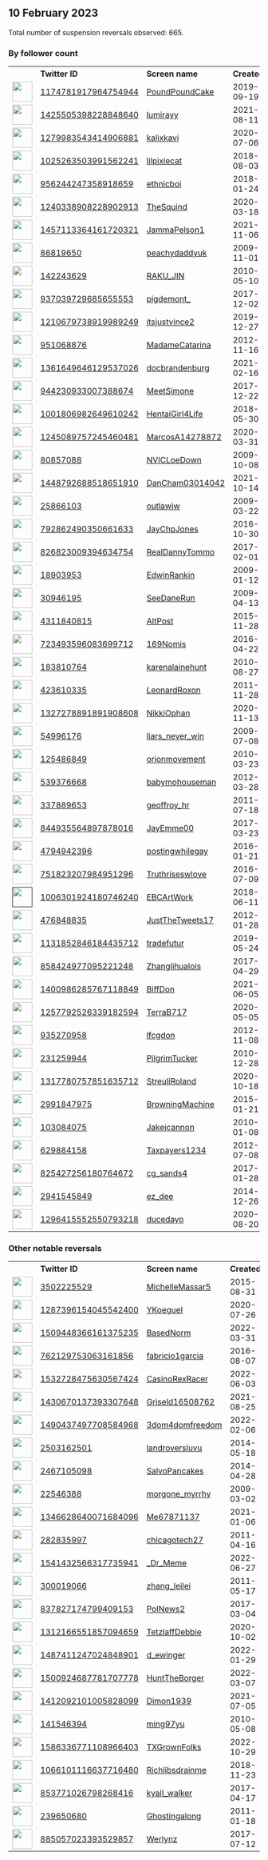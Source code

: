 
## 10 February 2023
Total number of suspension reversals observed: 665.

### By follower count
<table><tr><th></th><th align="left">Twitter ID</th><th align="left">Screen name</th>
<th align="left">Created</th><th align="left">Status</th><th align="left">Suspended</th><th align="left">Followers</th>
<tr><td><a href="https://pbs.twimg.com/profile_images/1268691638785847297/aQXld778_normal.jpg"><img src="https://pbs.twimg.com/profile_images/1268691638785847297/aQXld778_normal.jpg" width="40px" height="40px" align="center"/></a></td><td><a href="https://twitter.com/intent/user?user_id=1174781917964754944">1174781917964754944</a></td><td><a href="https://twitter.com/PoundPoundCake">PoundPoundCake</a></td><td>2019-09-19</td><td align="center"></td><td>2023-02-06</td><td>197474</td></tr>
<tr><td><a href="https://pbs.twimg.com/profile_images/1597774373691174913/7oBX4706_normal.jpg"><img src="https://pbs.twimg.com/profile_images/1597774373691174913/7oBX4706_normal.jpg" width="40px" height="40px" align="center"/></a></td><td><a href="https://twitter.com/intent/user?user_id=1425505398228848640">1425505398228848640</a></td><td><a href="https://twitter.com/lumirayy">lumirayy</a></td><td>2021-08-11</td><td align="center"></td><td>2023-02-06</td><td>150957</td></tr>
<tr><td><a href="https://pbs.twimg.com/profile_images/1643442850649243648/jRbQw9pY_normal.jpg"><img src="https://pbs.twimg.com/profile_images/1643442850649243648/jRbQw9pY_normal.jpg" width="40px" height="40px" align="center"/></a></td><td><a href="https://twitter.com/intent/user?user_id=1279983543414906881">1279983543414906881</a></td><td><a href="https://twitter.com/kalixkavi">kalixkavi</a></td><td>2020-07-06</td><td align="center"></td><td>2023-02-05</td><td>145698</td></tr>
<tr><td><a href="https://pbs.twimg.com/profile_images/1620630966019538944/kJnQEyNO_normal.jpg"><img src="https://pbs.twimg.com/profile_images/1620630966019538944/kJnQEyNO_normal.jpg" width="40px" height="40px" align="center"/></a></td><td><a href="https://twitter.com/intent/user?user_id=1025263503991562241">1025263503991562241</a></td><td><a href="https://twitter.com/lilpixiecat">lilpixiecat</a></td><td>2018-08-03</td><td align="center"></td><td></td><td>61413</td></tr>
<tr><td><a href="https://pbs.twimg.com/profile_images/1376227385843060743/OySf24ZZ_normal.jpg"><img src="https://pbs.twimg.com/profile_images/1376227385843060743/OySf24ZZ_normal.jpg" width="40px" height="40px" align="center"/></a></td><td><a href="https://twitter.com/intent/user?user_id=956244247358918659">956244247358918659</a></td><td><a href="https://twitter.com/ethnicboi">ethnicboi</a></td><td>2018-01-24</td><td align="center"></td><td></td><td>45007</td></tr>
<tr><td><a href="https://pbs.twimg.com/profile_images/1315210443766423558/Do21Moo2_normal.jpg"><img src="https://pbs.twimg.com/profile_images/1315210443766423558/Do21Moo2_normal.jpg" width="40px" height="40px" align="center"/></a></td><td><a href="https://twitter.com/intent/user?user_id=1240338908228902913">1240338908228902913</a></td><td><a href="https://twitter.com/TheSquind">TheSquind</a></td><td>2020-03-18</td><td align="center"></td><td></td><td>44416</td></tr>
<tr><td><a href="https://pbs.twimg.com/profile_images/1579086723967250433/aj2IS4BQ_normal.jpg"><img src="https://pbs.twimg.com/profile_images/1579086723967250433/aj2IS4BQ_normal.jpg" width="40px" height="40px" align="center"/></a></td><td><a href="https://twitter.com/intent/user?user_id=1457113364161720321">1457113364161720321</a></td><td><a href="https://twitter.com/JammaPelson1">JammaPelson1</a></td><td>2021-11-06</td><td align="center"></td><td>2022-10-26</td><td>34283</td></tr>
<tr><td><a href="https://pbs.twimg.com/profile_images/1624203215183937542/pMB6-j3J_normal.jpg"><img src="https://pbs.twimg.com/profile_images/1624203215183937542/pMB6-j3J_normal.jpg" width="40px" height="40px" align="center"/></a></td><td><a href="https://twitter.com/intent/user?user_id=86819650">86819650</a></td><td><a href="https://twitter.com/peachydaddyuk">peachydaddyuk</a></td><td>2009-11-01</td><td align="center">👋</td><td>2022-08-29</td><td>33184</td></tr>
<tr><td><a href="https://pbs.twimg.com/profile_images/1645318196898189312/oRwS3tsF_normal.jpg"><img src="https://pbs.twimg.com/profile_images/1645318196898189312/oRwS3tsF_normal.jpg" width="40px" height="40px" align="center"/></a></td><td><a href="https://twitter.com/intent/user?user_id=142243629">142243629</a></td><td><a href="https://twitter.com/RAKU_JIN">RAKU_JIN</a></td><td>2010-05-10</td><td align="center"></td><td>2022-12-16</td><td>31532</td></tr>
<tr><td><a href="https://pbs.twimg.com/profile_images/1360880893309706240/0ydS46ET_normal.jpg"><img src="https://pbs.twimg.com/profile_images/1360880893309706240/0ydS46ET_normal.jpg" width="40px" height="40px" align="center"/></a></td><td><a href="https://twitter.com/intent/user?user_id=937039729685655553">937039729685655553</a></td><td><a href="https://twitter.com/pigdemont_">pigdemont_</a></td><td>2017-12-02</td><td align="center"></td><td></td><td>30852</td></tr>
<tr><td><a href="https://pbs.twimg.com/profile_images/1622393969610039296/rdfODBok_normal.jpg"><img src="https://pbs.twimg.com/profile_images/1622393969610039296/rdfODBok_normal.jpg" width="40px" height="40px" align="center"/></a></td><td><a href="https://twitter.com/intent/user?user_id=1210679738919989249">1210679738919989249</a></td><td><a href="https://twitter.com/itsjustvince2">itsjustvince2</a></td><td>2019-12-27</td><td align="center"></td><td></td><td>30633</td></tr>
<tr><td><a href="https://pbs.twimg.com/profile_images/2855225120/82946b3aa413839478503cba27ede250_normal.jpeg"><img src="https://pbs.twimg.com/profile_images/2855225120/82946b3aa413839478503cba27ede250_normal.jpeg" width="40px" height="40px" align="center"/></a></td><td><a href="https://twitter.com/intent/user?user_id=951068876">951068876</a></td><td><a href="https://twitter.com/MadameCatarina">MadameCatarina</a></td><td>2012-11-16</td><td align="center"></td><td>2023-02-05</td><td>28888</td></tr>
<tr><td><a href="https://pbs.twimg.com/profile_images/1361650018663473152/_wtowFVQ_normal.jpg"><img src="https://pbs.twimg.com/profile_images/1361650018663473152/_wtowFVQ_normal.jpg" width="40px" height="40px" align="center"/></a></td><td><a href="https://twitter.com/intent/user?user_id=1361649646129537026">1361649646129537026</a></td><td><a href="https://twitter.com/docbrandenburg">docbrandenburg</a></td><td>2021-02-16</td><td align="center"></td><td></td><td>28637</td></tr>
<tr><td><a href="https://pbs.twimg.com/profile_images/1616659494179688449/A9PIS4Ov_normal.jpg"><img src="https://pbs.twimg.com/profile_images/1616659494179688449/A9PIS4Ov_normal.jpg" width="40px" height="40px" align="center"/></a></td><td><a href="https://twitter.com/intent/user?user_id=944230933007388674">944230933007388674</a></td><td><a href="https://twitter.com/MeetSimone">MeetSimone</a></td><td>2017-12-22</td><td align="center"></td><td></td><td>25869</td></tr>
<tr><td><a href="https://pbs.twimg.com/profile_images/1623257524903215104/qVRCYxwR_normal.jpg"><img src="https://pbs.twimg.com/profile_images/1623257524903215104/qVRCYxwR_normal.jpg" width="40px" height="40px" align="center"/></a></td><td><a href="https://twitter.com/intent/user?user_id=1001806982649610242">1001806982649610242</a></td><td><a href="https://twitter.com/HentaiGirl4Life">HentaiGirl4Life</a></td><td>2018-05-30</td><td align="center"></td><td></td><td>23870</td></tr>
<tr><td><a href="https://pbs.twimg.com/profile_images/1245090825643712516/_hVzr1YV_normal.jpg"><img src="https://pbs.twimg.com/profile_images/1245090825643712516/_hVzr1YV_normal.jpg" width="40px" height="40px" align="center"/></a></td><td><a href="https://twitter.com/intent/user?user_id=1245089757245460481">1245089757245460481</a></td><td><a href="https://twitter.com/MarcosA14278872">MarcosA14278872</a></td><td>2020-03-31</td><td align="center"></td><td>2022-07-26</td><td>23853</td></tr>
<tr><td><a href="https://pbs.twimg.com/profile_images/1908366467/nvic_LOGO_normal.jpg"><img src="https://pbs.twimg.com/profile_images/1908366467/nvic_LOGO_normal.jpg" width="40px" height="40px" align="center"/></a></td><td><a href="https://twitter.com/intent/user?user_id=80857088">80857088</a></td><td><a href="https://twitter.com/NVICLoeDown">NVICLoeDown</a></td><td>2009-10-08</td><td align="center"></td><td></td><td>21358</td></tr>
<tr><td><a href="https://pbs.twimg.com/profile_images/1448792928843931648/kRP9rJRj_normal.jpg"><img src="https://pbs.twimg.com/profile_images/1448792928843931648/kRP9rJRj_normal.jpg" width="40px" height="40px" align="center"/></a></td><td><a href="https://twitter.com/intent/user?user_id=1448792688518651910">1448792688518651910</a></td><td><a href="https://twitter.com/DanCham03014042">DanCham03014042</a></td><td>2021-10-14</td><td align="center"></td><td>2022-07-18</td><td>20706</td></tr>
<tr><td><a href="https://pbs.twimg.com/profile_images/1210281549473517569/CZWCtsro_normal.png"><img src="https://pbs.twimg.com/profile_images/1210281549473517569/CZWCtsro_normal.png" width="40px" height="40px" align="center"/></a></td><td><a href="https://twitter.com/intent/user?user_id=25866103">25866103</a></td><td><a href="https://twitter.com/outlawjw">outlawjw</a></td><td>2009-03-22</td><td align="center"></td><td></td><td>20551</td></tr>
<tr><td><a href="https://pbs.twimg.com/profile_images/1642539467293487106/ExzeoC-U_normal.jpg"><img src="https://pbs.twimg.com/profile_images/1642539467293487106/ExzeoC-U_normal.jpg" width="40px" height="40px" align="center"/></a></td><td><a href="https://twitter.com/intent/user?user_id=792862490350661633">792862490350661633</a></td><td><a href="https://twitter.com/JayChpJones">JayChpJones</a></td><td>2016-10-30</td><td align="center"></td><td>2022-07-16</td><td>20490</td></tr>
<tr><td><a href="https://pbs.twimg.com/profile_images/1211062932475392001/xOEURJcR_normal.jpg"><img src="https://pbs.twimg.com/profile_images/1211062932475392001/xOEURJcR_normal.jpg" width="40px" height="40px" align="center"/></a></td><td><a href="https://twitter.com/intent/user?user_id=826823009394634754">826823009394634754</a></td><td><a href="https://twitter.com/RealDannyTommo">RealDannyTommo</a></td><td>2017-02-01</td><td align="center"></td><td></td><td>18975</td></tr>
<tr><td><a href="https://pbs.twimg.com/profile_images/1369340964972691461/ASb2U5sm_normal.jpg"><img src="https://pbs.twimg.com/profile_images/1369340964972691461/ASb2U5sm_normal.jpg" width="40px" height="40px" align="center"/></a></td><td><a href="https://twitter.com/intent/user?user_id=18903953">18903953</a></td><td><a href="https://twitter.com/EdwinRankin">EdwinRankin</a></td><td>2009-01-12</td><td align="center"></td><td></td><td>15725</td></tr>
<tr><td><a href="https://pbs.twimg.com/profile_images/378800000515895581/0573b1504c7ec84c5c2d0e426f2474cd_normal.jpeg"><img src="https://pbs.twimg.com/profile_images/378800000515895581/0573b1504c7ec84c5c2d0e426f2474cd_normal.jpeg" width="40px" height="40px" align="center"/></a></td><td><a href="https://twitter.com/intent/user?user_id=30946195">30946195</a></td><td><a href="https://twitter.com/SeeDaneRun">SeeDaneRun</a></td><td>2009-04-13</td><td align="center"></td><td></td><td>14293</td></tr>
<tr><td><a href="https://pbs.twimg.com/profile_images/1228189843554856960/ALLJRAru_normal.jpg"><img src="https://pbs.twimg.com/profile_images/1228189843554856960/ALLJRAru_normal.jpg" width="40px" height="40px" align="center"/></a></td><td><a href="https://twitter.com/intent/user?user_id=4311840815">4311840815</a></td><td><a href="https://twitter.com/AltPost">AltPost</a></td><td>2015-11-28</td><td align="center"></td><td></td><td>13788</td></tr>
<tr><td><a href="https://pbs.twimg.com/profile_images/1624687716112662533/MBtfe-S4_normal.jpg"><img src="https://pbs.twimg.com/profile_images/1624687716112662533/MBtfe-S4_normal.jpg" width="40px" height="40px" align="center"/></a></td><td><a href="https://twitter.com/intent/user?user_id=723493596083699712">723493596083699712</a></td><td><a href="https://twitter.com/169Nomis">169Nomis</a></td><td>2016-04-22</td><td align="center"></td><td></td><td>13190</td></tr>
<tr><td><a href="https://pbs.twimg.com/profile_images/1378172577361842182/KoIPDDMf_normal.jpg"><img src="https://pbs.twimg.com/profile_images/1378172577361842182/KoIPDDMf_normal.jpg" width="40px" height="40px" align="center"/></a></td><td><a href="https://twitter.com/intent/user?user_id=183810764">183810764</a></td><td><a href="https://twitter.com/karenalainehunt">karenalainehunt</a></td><td>2010-08-27</td><td align="center"></td><td>2022-06-22</td><td>13111</td></tr>
<tr><td><a href="https://pbs.twimg.com/profile_images/504275304081141761/0Gx4z1uj_normal.jpeg"><img src="https://pbs.twimg.com/profile_images/504275304081141761/0Gx4z1uj_normal.jpeg" width="40px" height="40px" align="center"/></a></td><td><a href="https://twitter.com/intent/user?user_id=423610335">423610335</a></td><td><a href="https://twitter.com/LeonardRoxon">LeonardRoxon</a></td><td>2011-11-28</td><td align="center"></td><td>2022-05-18</td><td>12909</td></tr>
<tr><td><a href="https://pbs.twimg.com/profile_images/1542284408794755072/4-1DUvcY_normal.jpg"><img src="https://pbs.twimg.com/profile_images/1542284408794755072/4-1DUvcY_normal.jpg" width="40px" height="40px" align="center"/></a></td><td><a href="https://twitter.com/intent/user?user_id=1327278891891908608">1327278891891908608</a></td><td><a href="https://twitter.com/NikkiOphan">NikkiOphan</a></td><td>2020-11-13</td><td align="center"></td><td>2022-09-09</td><td>12540</td></tr>
<tr><td><a href="https://pbs.twimg.com/profile_images/1043192870608535552/QD7jgZaR_normal.jpg"><img src="https://pbs.twimg.com/profile_images/1043192870608535552/QD7jgZaR_normal.jpg" width="40px" height="40px" align="center"/></a></td><td><a href="https://twitter.com/intent/user?user_id=54996176">54996176</a></td><td><a href="https://twitter.com/liars_never_win">liars_never_win</a></td><td>2009-07-08</td><td align="center"></td><td></td><td>11967</td></tr>
<tr><td><a href="https://pbs.twimg.com/profile_images/1514226876700626952/idgUk7Sz_normal.jpg"><img src="https://pbs.twimg.com/profile_images/1514226876700626952/idgUk7Sz_normal.jpg" width="40px" height="40px" align="center"/></a></td><td><a href="https://twitter.com/intent/user?user_id=125486849">125486849</a></td><td><a href="https://twitter.com/orionmovement">orionmovement</a></td><td>2010-03-23</td><td align="center"></td><td>2022-04-15</td><td>11773</td></tr>
<tr><td><a href="https://pbs.twimg.com/profile_images/1627589221912289282/n_3uTTqZ_normal.jpg"><img src="https://pbs.twimg.com/profile_images/1627589221912289282/n_3uTTqZ_normal.jpg" width="40px" height="40px" align="center"/></a></td><td><a href="https://twitter.com/intent/user?user_id=539376668">539376668</a></td><td><a href="https://twitter.com/babymohouseman">babymohouseman</a></td><td>2012-03-28</td><td align="center"></td><td>2022-03-20</td><td>11722</td></tr>
<tr><td><a href="https://pbs.twimg.com/profile_images/1625211609399365658/YT6YQpMp_normal.jpg"><img src="https://pbs.twimg.com/profile_images/1625211609399365658/YT6YQpMp_normal.jpg" width="40px" height="40px" align="center"/></a></td><td><a href="https://twitter.com/intent/user?user_id=337889653">337889653</a></td><td><a href="https://twitter.com/geoffroy_hr">geoffroy_hr</a></td><td>2011-07-18</td><td align="center"></td><td>2022-08-07</td><td>11548</td></tr>
<tr><td><a href="https://pbs.twimg.com/profile_images/1649599713778503680/XkweelUZ_normal.jpg"><img src="https://pbs.twimg.com/profile_images/1649599713778503680/XkweelUZ_normal.jpg" width="40px" height="40px" align="center"/></a></td><td><a href="https://twitter.com/intent/user?user_id=844935564897878016">844935564897878016</a></td><td><a href="https://twitter.com/JayEmme00">JayEmme00</a></td><td>2017-03-23</td><td align="center"></td><td>2023-01-30</td><td>11190</td></tr>
<tr><td><a href="https://pbs.twimg.com/profile_images/1561550152585838593/Oc5SEZWm_normal.jpg"><img src="https://pbs.twimg.com/profile_images/1561550152585838593/Oc5SEZWm_normal.jpg" width="40px" height="40px" align="center"/></a></td><td><a href="https://twitter.com/intent/user?user_id=4794942396">4794942396</a></td><td><a href="https://twitter.com/postingwhilegay">postingwhilegay</a></td><td>2016-01-21</td><td align="center">🔒</td><td>2022-11-22</td><td>10479</td></tr>
<tr><td><a href="https://pbs.twimg.com/profile_images/774785979957862400/B55mR04P_normal.jpg"><img src="https://pbs.twimg.com/profile_images/774785979957862400/B55mR04P_normal.jpg" width="40px" height="40px" align="center"/></a></td><td><a href="https://twitter.com/intent/user?user_id=751823207984951296">751823207984951296</a></td><td><a href="https://twitter.com/Truthriseswlove">Truthriseswlove</a></td><td>2016-07-09</td><td align="center"></td><td></td><td>10356</td></tr>
<tr><td><a href=""><img src="" width="40px" height="40px" align="center"/></a></td><td><a href="https://twitter.com/intent/user?user_id=1006301924180746240">1006301924180746240</a></td><td><a href="https://twitter.com/EBCArtWork">EBCArtWork</a></td><td>2018-06-11</td><td align="center"></td><td></td><td>10315</td></tr>
<tr><td><a href="https://pbs.twimg.com/profile_images/1634321070818750465/cl3CcjKH_normal.jpg"><img src="https://pbs.twimg.com/profile_images/1634321070818750465/cl3CcjKH_normal.jpg" width="40px" height="40px" align="center"/></a></td><td><a href="https://twitter.com/intent/user?user_id=476848835">476848835</a></td><td><a href="https://twitter.com/JustTheTweets17">JustTheTweets17</a></td><td>2012-01-28</td><td align="center"></td><td>2022-04-29</td><td>10237</td></tr>
<tr><td><a href="https://pbs.twimg.com/profile_images/1441050418163773442/e3rIKxid_normal.jpg"><img src="https://pbs.twimg.com/profile_images/1441050418163773442/e3rIKxid_normal.jpg" width="40px" height="40px" align="center"/></a></td><td><a href="https://twitter.com/intent/user?user_id=1131852846184435712">1131852846184435712</a></td><td><a href="https://twitter.com/tradefutur">tradefutur</a></td><td>2019-05-24</td><td align="center"></td><td>2022-03-19</td><td>10229</td></tr>
<tr><td><a href="https://pbs.twimg.com/profile_images/1330748608094736389/nO55yjHl_normal.jpg"><img src="https://pbs.twimg.com/profile_images/1330748608094736389/nO55yjHl_normal.jpg" width="40px" height="40px" align="center"/></a></td><td><a href="https://twitter.com/intent/user?user_id=858424977095221248">858424977095221248</a></td><td><a href="https://twitter.com/Zhanglihualois">Zhanglihualois</a></td><td>2017-04-29</td><td align="center"></td><td>2023-01-18</td><td>10038</td></tr>
<tr><td><a href="https://pbs.twimg.com/profile_images/1651754982125740033/W4AuCOK8_normal.jpg"><img src="https://pbs.twimg.com/profile_images/1651754982125740033/W4AuCOK8_normal.jpg" width="40px" height="40px" align="center"/></a></td><td><a href="https://twitter.com/intent/user?user_id=1400986285767118849">1400986285767118849</a></td><td><a href="https://twitter.com/BiffDon">BiffDon</a></td><td>2021-06-05</td><td align="center"></td><td>2022-08-20</td><td>8985</td></tr>
<tr><td><a href="https://pbs.twimg.com/profile_images/1532550817517031424/LZi0rCvn_normal.jpg"><img src="https://pbs.twimg.com/profile_images/1532550817517031424/LZi0rCvn_normal.jpg" width="40px" height="40px" align="center"/></a></td><td><a href="https://twitter.com/intent/user?user_id=1257792526339182594">1257792526339182594</a></td><td><a href="https://twitter.com/TerraB717">TerraB717</a></td><td>2020-05-05</td><td align="center">🔒</td><td>2022-07-17</td><td>8957</td></tr>
<tr><td><a href="https://pbs.twimg.com/profile_images/1620044814338211840/D2owInoH_normal.jpg"><img src="https://pbs.twimg.com/profile_images/1620044814338211840/D2owInoH_normal.jpg" width="40px" height="40px" align="center"/></a></td><td><a href="https://twitter.com/intent/user?user_id=935270958">935270958</a></td><td><a href="https://twitter.com/lfcgdon">lfcgdon</a></td><td>2012-11-08</td><td align="center"></td><td></td><td>8875</td></tr>
<tr><td><a href="https://pbs.twimg.com/profile_images/1146014546009743360/2Q9XlfgH_normal.jpg"><img src="https://pbs.twimg.com/profile_images/1146014546009743360/2Q9XlfgH_normal.jpg" width="40px" height="40px" align="center"/></a></td><td><a href="https://twitter.com/intent/user?user_id=231259944">231259944</a></td><td><a href="https://twitter.com/PilgrimTucker">PilgrimTucker</a></td><td>2010-12-28</td><td align="center"></td><td></td><td>8512</td></tr>
<tr><td><a href="https://pbs.twimg.com/profile_images/1338399281405976578/wJ7U2WtG_normal.jpg"><img src="https://pbs.twimg.com/profile_images/1338399281405976578/wJ7U2WtG_normal.jpg" width="40px" height="40px" align="center"/></a></td><td><a href="https://twitter.com/intent/user?user_id=1317780757851635712">1317780757851635712</a></td><td><a href="https://twitter.com/StreuliRoland">StreuliRoland</a></td><td>2020-10-18</td><td align="center"></td><td></td><td>8405</td></tr>
<tr><td><a href="https://pbs.twimg.com/profile_images/759150772705566721/leiHPGz8_normal.jpg"><img src="https://pbs.twimg.com/profile_images/759150772705566721/leiHPGz8_normal.jpg" width="40px" height="40px" align="center"/></a></td><td><a href="https://twitter.com/intent/user?user_id=2991847975">2991847975</a></td><td><a href="https://twitter.com/BrowningMachine">BrowningMachine</a></td><td>2015-01-21</td><td align="center"></td><td>2022-07-16</td><td>7977</td></tr>
<tr><td><a href="https://pbs.twimg.com/profile_images/1439261084372766724/CnzJdShD_normal.jpg"><img src="https://pbs.twimg.com/profile_images/1439261084372766724/CnzJdShD_normal.jpg" width="40px" height="40px" align="center"/></a></td><td><a href="https://twitter.com/intent/user?user_id=103084075">103084075</a></td><td><a href="https://twitter.com/Jakejcannon">Jakejcannon</a></td><td>2010-01-08</td><td align="center"></td><td>2022-06-05</td><td>7741</td></tr>
<tr><td><a href="https://pbs.twimg.com/profile_images/759201648942153728/PH0E3qGW_normal.jpg"><img src="https://pbs.twimg.com/profile_images/759201648942153728/PH0E3qGW_normal.jpg" width="40px" height="40px" align="center"/></a></td><td><a href="https://twitter.com/intent/user?user_id=629884158">629884158</a></td><td><a href="https://twitter.com/Taxpayers1234">Taxpayers1234</a></td><td>2012-07-08</td><td align="center"></td><td>2022-08-24</td><td>7412</td></tr>
<tr><td><a href="https://pbs.twimg.com/profile_images/1634591876379742208/ze8hJrOS_normal.jpg"><img src="https://pbs.twimg.com/profile_images/1634591876379742208/ze8hJrOS_normal.jpg" width="40px" height="40px" align="center"/></a></td><td><a href="https://twitter.com/intent/user?user_id=825427256180764672">825427256180764672</a></td><td><a href="https://twitter.com/cg_sands4">cg_sands4</a></td><td>2017-01-28</td><td align="center"></td><td>2022-11-27</td><td>7348</td></tr>
<tr><td><a href="https://pbs.twimg.com/profile_images/1469032069259014145/bZIQ1h-G_normal.jpg"><img src="https://pbs.twimg.com/profile_images/1469032069259014145/bZIQ1h-G_normal.jpg" width="40px" height="40px" align="center"/></a></td><td><a href="https://twitter.com/intent/user?user_id=2941545849">2941545849</a></td><td><a href="https://twitter.com/ez_dee">ez_dee</a></td><td>2014-12-26</td><td align="center"></td><td>2022-08-21</td><td>6707</td></tr>
<tr><td><a href="https://pbs.twimg.com/profile_images/1641928822143733761/YGO09FWk_normal.jpg"><img src="https://pbs.twimg.com/profile_images/1641928822143733761/YGO09FWk_normal.jpg" width="40px" height="40px" align="center"/></a></td><td><a href="https://twitter.com/intent/user?user_id=1296415552550793218">1296415552550793218</a></td><td><a href="https://twitter.com/ducedayo">ducedayo</a></td><td>2020-08-20</td><td align="center"></td><td>2023-02-03</td><td>6691</td></tr>
</table>

### Other notable reversals
<table><tr><th></th><th align="left">Twitter ID</th><th align="left">Screen name</th>
<th align="left">Created</th><th align="left">Status</th><th align="left">Suspended</th><th align="left">Followers</th>
<tr><td><a href="https://pbs.twimg.com/profile_images/1624840905571147782/Af3xYuA8_normal.jpg"><img src="https://pbs.twimg.com/profile_images/1624840905571147782/Af3xYuA8_normal.jpg" width="40px" height="40px" align="center"/></a></td><td><a href="https://twitter.com/intent/user?user_id=3502225529">3502225529</a></td><td><a href="https://twitter.com/MichelleMassar5">MichelleMassar5</a></td><td>2015-08-31</td><td align="center"></td><td>2022-11-28</td><td>2397</td></tr>
<tr><td><a href="https://pbs.twimg.com/profile_images/1477918875446611968/gW6-vZRa_normal.jpg"><img src="https://pbs.twimg.com/profile_images/1477918875446611968/gW6-vZRa_normal.jpg" width="40px" height="40px" align="center"/></a></td><td><a href="https://twitter.com/intent/user?user_id=1287396154045542400">1287396154045542400</a></td><td><a href="https://twitter.com/YKoeguel">YKoeguel</a></td><td>2020-07-26</td><td align="center"></td><td>2023-01-26</td><td>828</td></tr>
<tr><td><a href="https://pbs.twimg.com/profile_images/1509448778469756931/xW8UrG4d_normal.jpg"><img src="https://pbs.twimg.com/profile_images/1509448778469756931/xW8UrG4d_normal.jpg" width="40px" height="40px" align="center"/></a></td><td><a href="https://twitter.com/intent/user?user_id=1509448366161375235">1509448366161375235</a></td><td><a href="https://twitter.com/BasedNorm">BasedNorm</a></td><td>2022-03-31</td><td align="center"></td><td>2023-01-22</td><td>555</td></tr>
<tr><td><a href="https://pbs.twimg.com/profile_images/1552860609359880192/tDa9rxkA_normal.jpg"><img src="https://pbs.twimg.com/profile_images/1552860609359880192/tDa9rxkA_normal.jpg" width="40px" height="40px" align="center"/></a></td><td><a href="https://twitter.com/intent/user?user_id=762129753063161856">762129753063161856</a></td><td><a href="https://twitter.com/fabricio1garcia">fabricio1garcia</a></td><td>2016-08-07</td><td align="center"></td><td>2022-11-28</td><td>165</td></tr>
<tr><td><a href="https://pbs.twimg.com/profile_images/1569657557219672065/Oh7cXo09_normal.jpg"><img src="https://pbs.twimg.com/profile_images/1569657557219672065/Oh7cXo09_normal.jpg" width="40px" height="40px" align="center"/></a></td><td><a href="https://twitter.com/intent/user?user_id=1532728475630567424">1532728475630567424</a></td><td><a href="https://twitter.com/CasinoRexRacer">CasinoRexRacer</a></td><td>2022-06-03</td><td align="center"></td><td>2022-10-15</td><td>116</td></tr>
<tr><td><a href="https://pbs.twimg.com/profile_images/1451980989937377281/y8GSyFbB_normal.jpg"><img src="https://pbs.twimg.com/profile_images/1451980989937377281/y8GSyFbB_normal.jpg" width="40px" height="40px" align="center"/></a></td><td><a href="https://twitter.com/intent/user?user_id=1430670137393307648">1430670137393307648</a></td><td><a href="https://twitter.com/Griseld16508762">Griseld16508762</a></td><td>2021-08-25</td><td align="center"></td><td>2022-12-20</td><td>419</td></tr>
<tr><td><a href="https://pbs.twimg.com/profile_images/1506478038242013189/xdjwcnMb_normal.jpg"><img src="https://pbs.twimg.com/profile_images/1506478038242013189/xdjwcnMb_normal.jpg" width="40px" height="40px" align="center"/></a></td><td><a href="https://twitter.com/intent/user?user_id=1490437497708584968">1490437497708584968</a></td><td><a href="https://twitter.com/3dom4domfreedom">3dom4domfreedom</a></td><td>2022-02-06</td><td align="center"></td><td>2022-12-12</td><td>5355</td></tr>
<tr><td><a href="https://pbs.twimg.com/profile_images/1238684091719069696/V6rXx7sO_normal.jpg"><img src="https://pbs.twimg.com/profile_images/1238684091719069696/V6rXx7sO_normal.jpg" width="40px" height="40px" align="center"/></a></td><td><a href="https://twitter.com/intent/user?user_id=2503162501">2503162501</a></td><td><a href="https://twitter.com/landroversluvu">landroversluvu</a></td><td>2014-05-18</td><td align="center"></td><td>2022-12-15</td><td>423</td></tr>
<tr><td><a href="https://pbs.twimg.com/profile_images/1629592281878593537/vYrnEIHS_normal.jpg"><img src="https://pbs.twimg.com/profile_images/1629592281878593537/vYrnEIHS_normal.jpg" width="40px" height="40px" align="center"/></a></td><td><a href="https://twitter.com/intent/user?user_id=2467105098">2467105098</a></td><td><a href="https://twitter.com/SalvoPancakes">SalvoPancakes</a></td><td>2014-04-28</td><td align="center"></td><td>2022-10-22</td><td>4692</td></tr>
<tr><td><a href="https://pbs.twimg.com/profile_images/1599245573848268800/H8Pxz2BX_normal.jpg"><img src="https://pbs.twimg.com/profile_images/1599245573848268800/H8Pxz2BX_normal.jpg" width="40px" height="40px" align="center"/></a></td><td><a href="https://twitter.com/intent/user?user_id=22546388">22546388</a></td><td><a href="https://twitter.com/morgone_myrrhy">morgone_myrrhy</a></td><td>2009-03-02</td><td align="center">🔒</td><td>2022-12-17</td><td>125</td></tr>
<tr><td><a href="https://pbs.twimg.com/profile_images/1534272664289804295/dpgsjsGC_normal.jpg"><img src="https://pbs.twimg.com/profile_images/1534272664289804295/dpgsjsGC_normal.jpg" width="40px" height="40px" align="center"/></a></td><td><a href="https://twitter.com/intent/user?user_id=1346628640071684096">1346628640071684096</a></td><td><a href="https://twitter.com/Me67871137">Me67871137</a></td><td>2021-01-06</td><td align="center"></td><td>2022-12-30</td><td>1431</td></tr>
<tr><td><a href="https://pbs.twimg.com/profile_images/1286158708876222465/yA-WagXY_normal.jpg"><img src="https://pbs.twimg.com/profile_images/1286158708876222465/yA-WagXY_normal.jpg" width="40px" height="40px" align="center"/></a></td><td><a href="https://twitter.com/intent/user?user_id=282835997">282835997</a></td><td><a href="https://twitter.com/chicagotech27">chicagotech27</a></td><td>2011-04-16</td><td align="center"></td><td>2023-01-06</td><td>242</td></tr>
<tr><td><a href="https://pbs.twimg.com/profile_images/1541437830471290883/www4uOxx_normal.jpg"><img src="https://pbs.twimg.com/profile_images/1541437830471290883/www4uOxx_normal.jpg" width="40px" height="40px" align="center"/></a></td><td><a href="https://twitter.com/intent/user?user_id=1541432566317735941">1541432566317735941</a></td><td><a href="https://twitter.com/_Dr_Meme">_Dr_Meme</a></td><td>2022-06-27</td><td align="center"></td><td>2023-01-23</td><td>21</td></tr>
<tr><td><a href="https://pbs.twimg.com/profile_images/481001408464838657/uSzovh10_normal.jpeg"><img src="https://pbs.twimg.com/profile_images/481001408464838657/uSzovh10_normal.jpeg" width="40px" height="40px" align="center"/></a></td><td><a href="https://twitter.com/intent/user?user_id=300019066">300019066</a></td><td><a href="https://twitter.com/zhang_leilei">zhang_leilei</a></td><td>2011-05-17</td><td align="center"></td><td>2023-01-31</td><td>441</td></tr>
<tr><td><a href="https://pbs.twimg.com/profile_images/1026214684649811968/0w795SJl_normal.jpg"><img src="https://pbs.twimg.com/profile_images/1026214684649811968/0w795SJl_normal.jpg" width="40px" height="40px" align="center"/></a></td><td><a href="https://twitter.com/intent/user?user_id=837827174799409153">837827174799409153</a></td><td><a href="https://twitter.com/PoINews2">PoINews2</a></td><td>2017-03-04</td><td align="center"></td><td>2022-11-30</td><td>1717</td></tr>
<tr><td><a href="https://pbs.twimg.com/profile_images/1312216498954530818/rUA_5RON_normal.jpg"><img src="https://pbs.twimg.com/profile_images/1312216498954530818/rUA_5RON_normal.jpg" width="40px" height="40px" align="center"/></a></td><td><a href="https://twitter.com/intent/user?user_id=1312166551857094659">1312166551857094659</a></td><td><a href="https://twitter.com/TetzlaffDebbie">TetzlaffDebbie</a></td><td>2020-10-02</td><td align="center"></td><td>2022-07-22</td><td>2325</td></tr>
<tr><td><a href="https://pbs.twimg.com/profile_images/1519816165622796295/NZM5k1yV_normal.jpg"><img src="https://pbs.twimg.com/profile_images/1519816165622796295/NZM5k1yV_normal.jpg" width="40px" height="40px" align="center"/></a></td><td><a href="https://twitter.com/intent/user?user_id=1487411247024848901">1487411247024848901</a></td><td><a href="https://twitter.com/d_ewinger">d_ewinger</a></td><td>2022-01-29</td><td align="center"></td><td>2022-12-16</td><td>4106</td></tr>
<tr><td><a href="https://pbs.twimg.com/profile_images/1500995428770267138/IrdYN_5V_normal.jpg"><img src="https://pbs.twimg.com/profile_images/1500995428770267138/IrdYN_5V_normal.jpg" width="40px" height="40px" align="center"/></a></td><td><a href="https://twitter.com/intent/user?user_id=1500924687781707778">1500924687781707778</a></td><td><a href="https://twitter.com/HuntTheBorger">HuntTheBorger</a></td><td>2022-03-07</td><td align="center"></td><td>2023-01-01</td><td>16</td></tr>
<tr><td><a href="https://pbs.twimg.com/profile_images/1599427059868176385/emXq5jUE_normal.jpg"><img src="https://pbs.twimg.com/profile_images/1599427059868176385/emXq5jUE_normal.jpg" width="40px" height="40px" align="center"/></a></td><td><a href="https://twitter.com/intent/user?user_id=1412092101005828099">1412092101005828099</a></td><td><a href="https://twitter.com/Dimon1939">Dimon1939</a></td><td>2021-07-05</td><td align="center">🔒</td><td>2022-12-26</td><td>1009</td></tr>
<tr><td><a href="https://pbs.twimg.com/profile_images/1651993561137831942/4qL50_5S_normal.jpg"><img src="https://pbs.twimg.com/profile_images/1651993561137831942/4qL50_5S_normal.jpg" width="40px" height="40px" align="center"/></a></td><td><a href="https://twitter.com/intent/user?user_id=141546394">141546394</a></td><td><a href="https://twitter.com/ming97yu">ming97yu</a></td><td>2010-05-08</td><td align="center">🔒</td><td>2023-02-02</td><td>514</td></tr>
<tr><td><a href="https://pbs.twimg.com/profile_images/1628211110292627457/Mv3AfDy0_normal.jpg"><img src="https://pbs.twimg.com/profile_images/1628211110292627457/Mv3AfDy0_normal.jpg" width="40px" height="40px" align="center"/></a></td><td><a href="https://twitter.com/intent/user?user_id=1586336771108966403">1586336771108966403</a></td><td><a href="https://twitter.com/TXGrownFolks">TXGrownFolks</a></td><td>2022-10-29</td><td align="center"></td><td>2022-12-25</td><td>8</td></tr>
<tr><td><a href="https://pbs.twimg.com/profile_images/1429222247869435907/1CvDV1Nb_normal.jpg"><img src="https://pbs.twimg.com/profile_images/1429222247869435907/1CvDV1Nb_normal.jpg" width="40px" height="40px" align="center"/></a></td><td><a href="https://twitter.com/intent/user?user_id=1066101116637716480">1066101116637716480</a></td><td><a href="https://twitter.com/Richlibsdrainme">Richlibsdrainme</a></td><td>2018-11-23</td><td align="center"></td><td>2023-01-25</td><td>1942</td></tr>
<tr><td><a href="https://pbs.twimg.com/profile_images/1579363969508073472/NppIypY1_normal.jpg"><img src="https://pbs.twimg.com/profile_images/1579363969508073472/NppIypY1_normal.jpg" width="40px" height="40px" align="center"/></a></td><td><a href="https://twitter.com/intent/user?user_id=853771026798268416">853771026798268416</a></td><td><a href="https://twitter.com/kyall_walker">kyall_walker</a></td><td>2017-04-17</td><td align="center"></td><td>2023-02-04</td><td>1487</td></tr>
<tr><td><a href="https://pbs.twimg.com/profile_images/1456349300942848009/QHUHt_BH_normal.jpg"><img src="https://pbs.twimg.com/profile_images/1456349300942848009/QHUHt_BH_normal.jpg" width="40px" height="40px" align="center"/></a></td><td><a href="https://twitter.com/intent/user?user_id=239650680">239650680</a></td><td><a href="https://twitter.com/Ghostingalong">Ghostingalong</a></td><td>2011-01-18</td><td align="center"></td><td>2022-11-25</td><td>72</td></tr>
<tr><td><a href="https://pbs.twimg.com/profile_images/1518780676178608128/lxzPc-su_normal.jpg"><img src="https://pbs.twimg.com/profile_images/1518780676178608128/lxzPc-su_normal.jpg" width="40px" height="40px" align="center"/></a></td><td><a href="https://twitter.com/intent/user?user_id=885057023393529857">885057023393529857</a></td><td><a href="https://twitter.com/Werlynz">Werlynz</a></td><td>2017-07-12</td><td align="center"></td><td>2022-05-22</td><td>889</td></tr>
</table>
